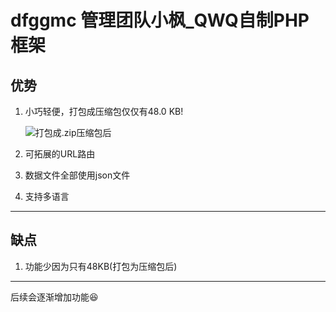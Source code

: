# dfggmc 管理团队小枫_QWQ自制PHP框架

## 优势
1. 小巧轻便，打包成压缩包仅仅有48.0 KB!
   
   ![打包成.zip压缩包后](https://img.xcccx.top/imgs/2023/10/dcb3a15f5ab6f952.png)
   
2. 可拓展的URL路由
3. 数据文件全部使用json文件
4. 支持多语言

***

## 缺点
1. 功能少因为只有48KB(打包为压缩包后)

***

后续会逐渐增加功能😆
